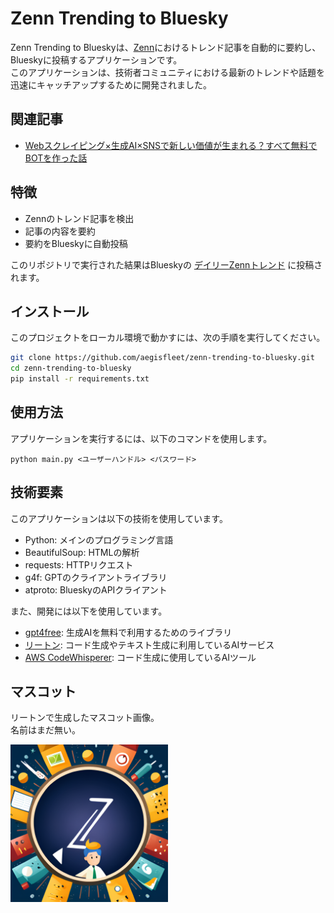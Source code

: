 # Zenn Trending to Bluesky

Zenn Trending to Blueskyは、[Zenn](https://zenn.dev/)におけるトレンド記事を自動的に要約し、Blueskyに投稿するアプリケーションです。  
このアプリケーションは、技術者コミュニティにおける最新のトレンドや話題を迅速にキャッチアップするために開発されました。

## 関連記事

- [Webスクレイピング×生成AI×SNSで新しい価値が生まれる？すべて無料でBOTを作った話](https://note.com/aegisfleet/n/nc8362f717cd9)

## 特徴

- Zennのトレンド記事を検出
- 記事の内容を要約
- 要約をBlueskyに自動投稿

このリポジトリで実行された結果はBlueskyの [デイリーZennトレンド](https://bsky.app/profile/dailyzenntrends.bsky.social) に投稿されます。

## インストール

このプロジェクトをローカル環境で動かすには、次の手順を実行してください。

```bash
git clone https://github.com/aegisfleet/zenn-trending-to-bluesky.git
cd zenn-trending-to-bluesky
pip install -r requirements.txt
```

## 使用方法

アプリケーションを実行するには、以下のコマンドを使用します。

```
python main.py <ユーザーハンドル> <パスワード>
```

## 技術要素

このアプリケーションは以下の技術を使用しています。

- Python: メインのプログラミング言語
- BeautifulSoup: HTMLの解析
- requests: HTTPリクエスト
- g4f: GPTのクライアントライブラリ
- atproto: BlueskyのAPIクライアント

また、開発には以下を使用しています。

- [gpt4free](https://github.com/xtekky/gpt4free): 生成AIを無料で利用するためのライブラリ
- [リートン](https://wrtn.jp/): コード生成やテキスト生成に利用しているAIサービス
- [AWS CodeWhisperer](https://aws.amazon.com/jp/codewhisperer/): コード生成に使用しているAIツール

## マスコット

リートンで生成したマスコット画像。  
名前はまだ無い。

<img src="images\mascot.png" width="50%">
